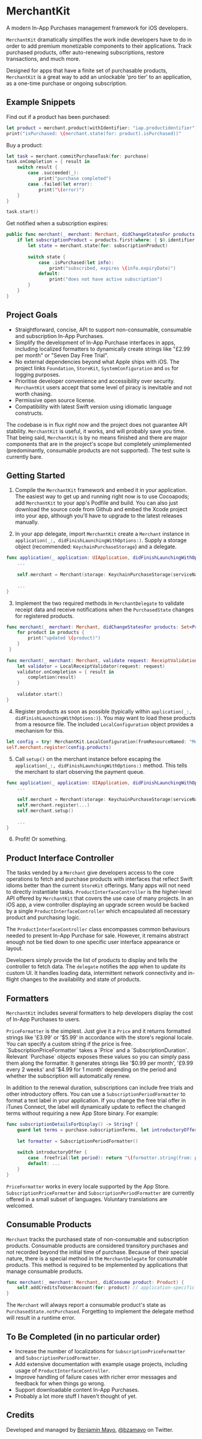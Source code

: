 # MerchantKit
A modern In-App Purchases management framework for iOS developers.

`MerchantKit` dramatically simplifies the work indie developers have to do in order to add premium monetizable components to their applications. Track purchased products, offer auto-renewing subscriptions, restore transactions, and much more.

Designed for apps that have a finite set of purchasable products, `MerchantKit` is a great way to add an unlockable 'pro tier' to an application, as a one-time purchase or ongoing subscription.

## Example Snippets

Find out if a product has been purchased:

```swift
let product = merchant.product(withIdentifier: "iap.productidentifier")
print("isPurchased: \(merchant.state(for: product).isPurchased))"
```

Buy a product:

```swift
let task = merchant.commitPurchaseTask(for: purchase)
task.onCompletion = { result in 
    switch result {
        case .succeeded(_):
            print("purchase completed")
        case .failed(let error):
            print("\(error)")
    }
}

task.start()
```

Get notified when a subscription expires:

```swift
public func merchant(_ merchant: Merchant, didChangeStatesFor products: Set<Product>) {
    if let subscriptionProduct = products.first(where: { $0.identifier == "subscription.protier" }) {
        let state = merchant.state(for: subscriptionProduct)
        
        switch state {
            case .isPurchased(let info):
                print("subscribed, expires \(info.expiryDate)")
            default:
                print("does not have active subscription")
        }
    }
}
```

## Project Goals

- Straightforward, concise, API to support non-consumable, consumable and subscription In-App Purchases.
- Simplify the development of In-App Purchase interfaces in apps, including localized formatters to dynamically create strings like "£2.99 per month" or "Seven Day Free Trial".
- No external dependencies beyond what Apple ships with iOS. The project links `Foundation`, `StoreKit`, `SystemConfiguration` and `os` for logging purposes. 
- Prioritise developer convenience and accessibility over security. `MerchantKit` users accept that some level of piracy is inevitable and not worth chasing.
- Permissive open source license.
- Compatibility with latest Swift version using idiomatic language constructs.

The codebase is in flux right now and the project does not guarantee API stability. `MerchantKit` is useful, it works, and will probably save you time. That being said, `MerchantKit` is by no means finished and there are major components that are in the project's scope but completely unimplemented (predominantly, consumable products are not supported). The test suite is currently bare.

## Getting Started

1. Compile the `MerchantKit` framework and embed it in your application. The easiest way to get up and running right now is to use Cocoapods; add `MerchantKit` to your app's Podfile and build. You can also just download the source code from Github and embed the Xcode project into your app, although you'll have to upgrade to the latest releases manually.

2. In your app delegate, import `MerchantKit` create a `Merchant` instance in `application(_:, didFinishLaunchingWithOptions:)`. Supply a storage object (recommended: `KeychainPurchaseStorage`) and a delegate.
```swift
func application(_ application: UIApplication, didFinishLaunchingWithOptions launchOptions: [UIApplicationLaunchOptionsKey: Any]?) -> Bool {
    ...
    
    self.merchant = Merchant(storage: KeychainPurchaseStorage(serviceName: "AppName"), delegate: self)
    
    ...
}
```

3. Implement the two required methods in `MerchantDelegate` to validate receipt data and receive notifications when the `PurchasedState` changes for registered products.
```swift
func merchant(_ merchant: Merchant, didChangeStatesFor products: Set<Product>) {
    for product in products {
        print("updated \(product)")
    }
 }
    
func merchant(_ merchant: Merchant, validate request: ReceiptValidationRequest, completion: @escaping (Result<Receipt>) -> Void) {
    let validator = LocalReceiptValidator(request: request)
    validator.onCompletion = { result in
        completion(result)
    }
        
    validator.start()
}
```
4. Register products as soon as possible (typically within `application(_:, didFinishLaunchingWithOptions:)`). You may want to load these products from a resource file. The included `LocalConfiguration` object provides a mechanism for this.
```swift
let config = try! MerchantKit.LocalConfiguration(fromResourceNamed: "MerchantConfig", extension: "plist")
self.merchant.register(config.products)

```
5. Call `setup()` on the merchant instance before escaping the `application(_:, didFinishLaunchingWithOptions:)` method. This tells the merchant to start observing the payment queue.
```swift
func application(_ application: UIApplication, didFinishLaunchingWithOptions launchOptions: [UIApplicationLaunchOptionsKey: Any]?) -> Bool {
    ...
    
    self.merchant = Merchant(storage: KeychainPurchaseStorage(serviceName: "AppName"), delegate: self)    
    self.merchant.register(...)
    self.merchant.setup()
    
    ...
}
```
6. Profit! Or something.

## Product Interface Controller

The tasks vended by a `Merchant` give developers access to the core operations to fetch and purchase products with interfaces that reflect Swift idioms better than the current `StoreKit` offerings. Many apps will not need to directly instantiate tasks. `ProductInterfaceController` is the higher-level API offered by `MerchantKit` that covers the use case of many projects. In an iOS app, a view controller displaying an upgrade screen would be backed by a single `ProductInterfaceController` which encapsulated all necessary product and purchasing logic.  

The `ProductInterfaceController` class encompasses common behaviours needed to present In-App Purchase for sale. However, it remains abstract enough not be tied down to one specific user interface appearance or layout. 

Developers simply provide the list of products to display and tells the controller to fetch data. The `delegate` notifies the app when to update its custom UI. It handles loading data, intermittent network connectivity and in-flight changes to the availability and state of products.  

## Formatters 

`MerchantKit` includes several formatters to help developers display the cost of In-App Purchases to users. 

`PriceFormatter` is the simplest. Just give it a `Price` and it returns formatted strings like '£3.99' or '$5.99' in accordance with the store's regional locale. You can specify a custom string if the price is free.
`SubscriptionPriceFormatter` takes a `Price` and a `SubscriptionDuration`. Relevant `Purchase` objects exposes these values so you can simply pass them along the formatter. It generates strings like '$0.99 per month', '£9.99 every 2 weeks' and '$4.99 for 1 month' depending on the period and whether the subscription will automatically renew. 

In addition to the renewal duration, subscriptions can include free trials and other introductory offers. You can use a `SubscriptionPeriodFormatter` to format a text label in your application. If you change the free trial offer in iTunes Connect, the label will dynamically update to reflect the changed terms without requiring a new App Store binary. For example:
```swift
func subscriptionDetailsForDisplay() -> String? {
    guard let terms = purchase.subscriptionTerms, let introductoryOffer = terms.introductoryOffer else { return nil }
    
    let formatter = SubscriptionPeriodFormatter()
    
    switch introductoryOffer {
        case .freeTrial(let period): return "\(formatter.string(from: period)) Free Trial" // something like '7 Day Free Trial'
        default: ...
    }
}
```

`PriceFormatter` works in every locale supported by the App Store. `SubscriptionPriceFormatter` and `SubscriptionPeriodFormatter` are currently offered in a small subset of languages. Voluntary translations are welcomed.

## Consumable Products

`Merchant` tracks the purchased state of non-consumable and subscription products. Consumable products are considered transitory purchases and not recorded beyond the initial time of purchase. Because of their special nature, there is a special method in the `MerchantDelegate` for consumable products. This method is required to be implemented by applications that manage consumable products.

```swift
func merchant(_ merchant: Merchant, didConsume product: Product) {
    self.addCreditsToUserAccount(for: product) // application-specific handling 
}
```

The `Merchant` will always report a consumable product's state as `PurchasedState.notPurchased`. Forgetting to implement the delegate method will result in a runtime error.

## To Be Completed (in no particular order)

- Increase the number of localizations for `SubscriptionPriceFormatter` and `SubscriptionPeriodFormatter`.
- Add extensive documentation with example usage projects, including usage of `ProductInterfaceController`.
- Improve handling of failure cases with richer error messages and feedback for when things go wrong. 
- Support downloadable content In-App Purchases.
- Probably a lot more stuff I haven't thought of yet.

## Credits

Developed and managed by [Benjamin Mayo](http://benjaminmayo.co.uk), [@bzamayo](http://twitter.com/bzamayo) on Twitter.
